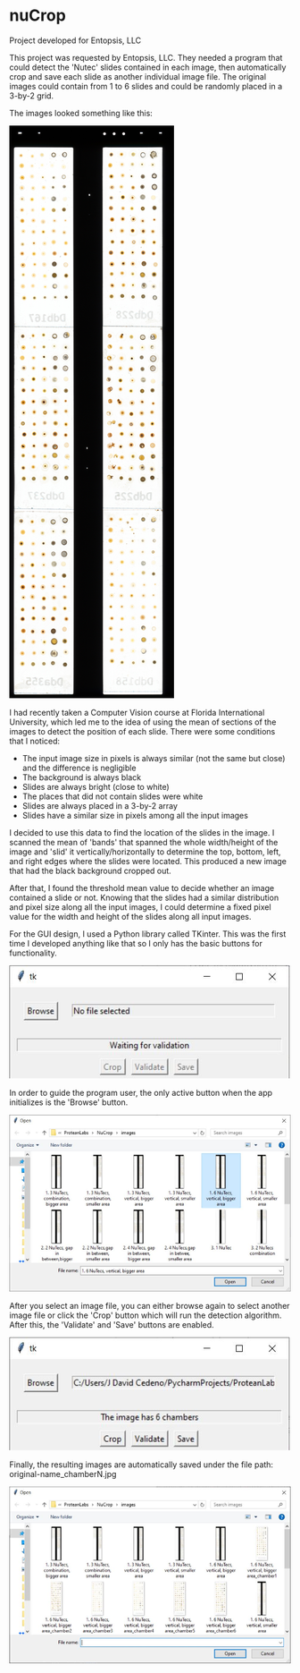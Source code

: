 # nuCrop
Project developed for Entopsis, LLC

This project was requested by Entopsis, LLC. They needed a program that could detect the 'Nutec' slides contained in each image, then automatically crop and save each slide as another individual image file. The original images could contain from 1 to 6 slides and could be randomly placed in a 3-by-2 grid.

The images looked something like this:

![input image](https://raw.githubusercontent.com/jdcedeno/nuCrop/master/images/1.%206%20NuTecs%2C%20vertical%2C%20bigger%20area.jpg)

I had recently taken a Computer Vision course at Florida International University, which led me to the idea of using the mean of sections of the images to detect the position of each slide. There were some conditions that I noticed:

* The input image size in pixels is always similar (not the same but close) and the difference is negligible
* The background is always black
* Slides are always bright (close to white)
* The places that did not contain slides were white
* Slides are always placed in a 3-by-2 array
* Slides have a similar size in pixels among all the input images

I decided to use this data to find the location of the slides in the image. I scanned the mean of 'bands' that spanned the whole width/height of the image and 'slid' it vertically/horizontally to determine the top, bottom, left, and right edges where the slides were located. This produced a new image that had the black background cropped out.

After that, I found the threshold mean value to decide whether an image contained a slide or not. Knowing that the slides had a similar distribution and pixel size along all the input images, I could determine a fixed pixel value for the width and height of the slides along all input images.

For the GUI design, I used a Python library called TKinter. This was the first time I developed anything like that so I only has the basic buttons for functionality.

![main window](https://github.com/jdcedeno/nuCrop/blob/master/images/nuCrop%20main.JPG)

In order to guide the program user, the only active button when the app initializes is the 'Browse' button.

![browse window](https://raw.githubusercontent.com/jdcedeno/nuCrop/master/images/nuCrop%20browse.JPG)

After you select an image file, you can either browse again to select another image file or click the 'Crop' button which will run the detection algorithm. After this, the 'Validate' and 'Save' buttons are enabled.

![validate window](https://raw.githubusercontent.com/jdcedeno/nuCrop/master/images/nuCrop%20validate.JPG)

Finally, the resulting images are automatically saved under the file path: original-name_chamberN.jpg

![validate window](https://raw.githubusercontent.com/jdcedeno/nuCrop/master/images/nuCrop%20result.JPG)


